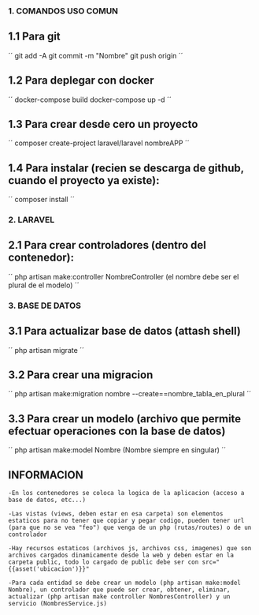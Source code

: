 ### 1. COMANDOS USO COMUN

## 1.1 Para git
´´
    git add -A
    git commit -m "Nombre"
    git push origin
´´

## 1.2 Para deplegar con docker
´´
    docker-compose build
    docker-compose up -d
´´
## 1.3 Para crear desde cero un proyecto
´´
    composer create-project laravel/laravel nombreAPP
´´

## 1.4 Para instalar (recien se descarga de github, cuando el proyecto ya existe):
´´
    composer install
´´
### 2. LARAVEL

## 2.1 Para crear controladores (dentro del contenedor):         
´´
    php artisan make:controller NombreController     (el nombre debe ser el plural de el modelo)
´´
### 3. BASE DE DATOS

## 3.1 Para actualizar base de datos (attash shell)
´´
    php artisan migrate
´´

## 3.2 Para crear una migracion
´´
    php artisan make:migration nombre --create==nombre_tabla_en_plural
´´

## 3.3 Para crear un modelo (archivo que permite efectuar operaciones con la base de datos)
´´
    php artisan make:model Nombre                 (Nombre siempre en singular)
´´

## INFORMACION

    -En los contenedores se coloca la logica de la aplicacion (acceso a base de datos, etc...)

    -Las vistas (views, deben estar en esa carpeta) son elementos estaticos para no tener que copiar y pegar codigo, pueden tener url (para que no se vea "feo") que venga de un php (rutas/routes) o de un controlador

    -Hay recursos estaticos (archivos js, archivos css, imagenes) que son archivos cargados dinamicamente desde la web y deben estar en la carpeta public, todo lo cargado de public debe ser con src="{{asset('ubicacion')}}"

    -Para cada entidad se debe crear un modelo (php artisan make:model Nombre), un controlador que puede ser crear, obtener, eliminar, actualizar (php artisan make controller NombresController) y un servicio (NombresService.js)
